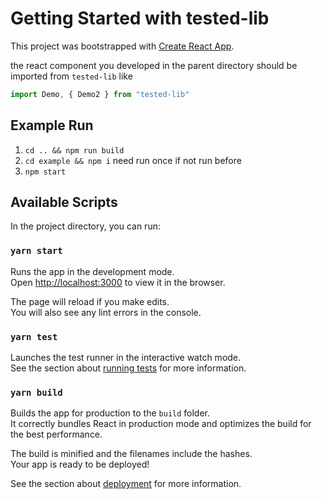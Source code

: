 # Getting Started with tested-lib

This project was bootstrapped with [Create React App](https://github.com/facebook/create-react-app).

the react component you developed in the parent directory should be imported from `tested-lib` like

```js
import Demo, { Demo2 } from "tested-lib"
```

## Example Run

1. `cd .. && npm run build`
2. `cd example && npm i` need run once if not run before
3. `npm start`

## Available Scripts

In the project directory, you can run:

### `yarn start`

Runs the app in the development mode.\
Open [http://localhost:3000](http://localhost:3000) to view it in the browser.

The page will reload if you make edits.\
You will also see any lint errors in the console.

### `yarn test`

Launches the test runner in the interactive watch mode.\
See the section about [running tests](https://facebook.github.io/create-react-app/docs/running-tests) for more information.

### `yarn build`

Builds the app for production to the `build` folder.\
It correctly bundles React in production mode and optimizes the build for the best performance.

The build is minified and the filenames include the hashes.\
Your app is ready to be deployed!

See the section about [deployment](https://facebook.github.io/create-react-app/docs/deployment) for more information.

